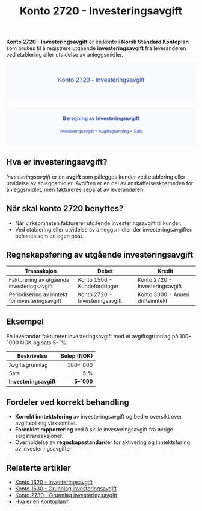 ﻿---
title: "Konto 2720 - Investeringsavgift"
seoTitle: "Konto 2720 | Investeringsavgift | Kontoplan"
description: "Konto 2720 brukes til å føre utgående investeringsavgift ved etablering eller utvidelse av anleggsmidler. Les om regler, sats, bokføring, periodisering og eksempler."
summary: "Konto 2720: utgående investeringsavgift. Regler, sats og bokføring."
---

**Konto 2720 - Investeringsavgift** er en konto i **Norsk Standard Kontoplan** som brukes til å registrere utgående **investeringsavgift** fra leverandøren ved etablering eller utvidelse av anleggsmidler.

![Illustrasjon av konto 2720 Investeringsavgift](2720-investeringsavgift-image.svg)

![Beregning av Investeringsavgift](2720-investeringsavgift-beregning.svg)

## Hva er investeringsavgift?

*Investeringsavgift* er en **avgift** som pålegges kunder ved etablering eller utvidelse av anleggsmidler. Avgiften er en del av anskaffelseskostnaden for anleggsmidlet, men faktureres separat av leverandøren.

## Når skal konto 2720 benyttes?

* Når virksomheten fakturerer utgående investeringsavgift til kunder.
* Ved etablering eller utvidelse av anleggsmidler der investeringsavgiften belastes som en egen post.

## Regnskapsføring av utgående investeringsavgift

| Transaksjon                                  | Debet                                       | Kredit                                |
|----------------------------------------------|---------------------------------------------|---------------------------------------|
| Fakturering av utgående investeringsavgift   | Konto 1500 - Kundefordringer                | Konto 2720 - Investeringsavgift       |
| Periodisering av inntekt for investeringsavgift | Konto 2720 - Investeringsavgift            | Konto 3000 - Annen driftsinntekt      |

## Eksempel

En leverandør fakturerer investeringsavgift med et avgiftsgrunnlag på 100–¯000 NOK og sats 5–¯%.

| Beskrivelse           | Beløp (NOK)    |
|-----------------------|---------------:|
| Avgiftsgrunnlag       |        100–¯000 |
| Sats                  | 5 %            |
| **Investeringsavgift** | **5–¯000**     |

## Fordeler ved korrekt behandling

* **Korrekt inntektsføring** av investeringsavgift og bedre oversikt over avgiftspliktig virksomhet.
* **Forenklet rapportering** ved å skille investeringsavgift fra øvrige salgstransaksjoner.
* Overholdelse av **regnskapsstandarder** for aktivering og inntektsføring av investeringsavgifter.

## Relaterte artikler

* [Konto 1620 - Investeringsavgift](/blogs/kontoplan/1620-investeringsavgift "Konto 1620 - Investeringsavgift")
* [Konto 1630 - Grunnlag investeringsavgift](/blogs/kontoplan/1630-grunnlag-investeringsavgift "Konto 1630 - Grunnlag investeringsavgift")
* [Konto 2730 - Grunnlag investeringsavgift](/blogs/kontoplan/2730-grunnlag-investeringsavgift "Konto 2730 - Grunnlag investeringsavgift")
* [Hva er en Kontoplan?](/blogs/regnskap/hva-er-kontoplan "Hva er en Kontoplan? Komplett Guide til Kontoplaner i Norsk Regnskap")






